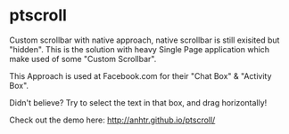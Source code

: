 ptscroll
========

Custom scrollbar with native approach, native scrollbar is still exisited but "hidden".
This is the solution with heavy Single Page application which make used of some "Custom Scrollbar".

This Approach is used at Facebook.com for their "Chat Box" & "Activity Box".

Didn't believe? Try to select the text in that box, and drag horizontally!


Check out the demo here: http://anhtr.github.io/ptscroll/
